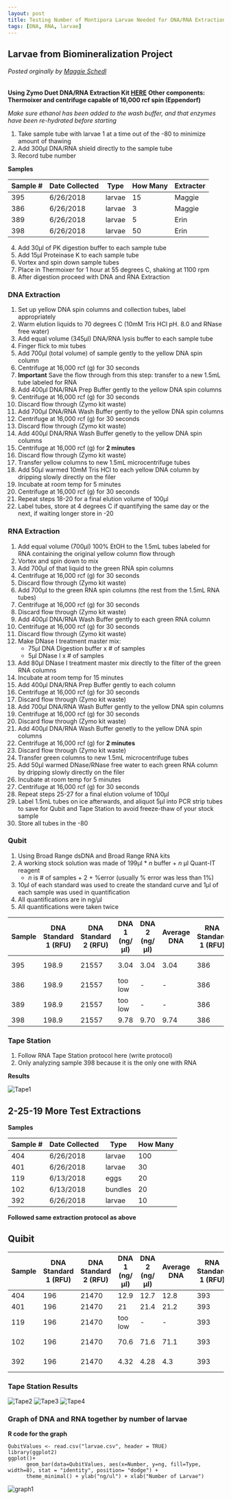 ```yaml
---
layout: post
title: Testing Number of Montipora Larvae Needed for DNA/RNA Extraction
tags: [DNA, RNA, larvae]
---
```


## Larvae from Biomineralization Project
###### Posted orginally by [Maggie Schedl](https://meschedl.github.io/MESPutnam_Open_Lab_Notebook/Montipora-Larvae-DNA-RNA-Test/)

**Using Zymo Duet DNA/RNA Extraction Kit [HERE](https://files.zymoresearch.com/protocols/_d7003t_d7003_quick-dna-rna_miniprep_plus_kit.pdf)**
**Other components: Thermoixer and centrifuge capable of 16,000 rcf spin (Eppendorf)**

_Make sure ethanol has been added to the wash buffer, and that enzymes have been re-hydrated before starting_

1. Take sample tube with larvae 1 at a time out of the -80 to minimize amount of thawing
2. Add 300µl DNA/RNA shield directly to the sample tube
3. Record tube number

**Samples**

|Sample #|Date Collected|Type|How Many|Extracter|
|-----|-------|------|------|------|
|395|6/26/2018|larvae|15|Maggie|
|386|6/26/2018|larvae|3|Maggie|
|389|6/26/2018|larvae|5|Erin|
|398|6/26/2018|larvae|50|Erin|

4. Add 30µl of PK digestion buffer to each sample tube
5. Add 15µl Proteinase K to each sample tube
6. Vortex and spin down sample tubes
7. Place in Thermoixer for 1 hour at 55 degrees C, shaking at 1100 rpm
8. After digestion proceed with DNA and RNA Extraction
### DNA Extraction
1. Set up yellow DNA spin columns and collection tubes, label appropriately
2. Warm elution liquids to 70 degrees C (10mM Tris HCl pH. 8.0 and RNase free water)
3. Add equal volume (345µl) DNA/RNA lysis buffer to each sample tube
4. Finger flick to mix tubes
5. Add 700µl (total volume) of sample gently to the yellow DNA spin column
6. Centrifuge at 16,000 rcf (g) for 30 seconds
7. **Important** Save the flow through from this step: transfer to a new 1.5mL tube labeled for RNA
8. Add 400µl DNA/RNA Prep Buffer gently to the yellow DNA spin columns
9. Centrifuge at 16,000 rcf (g) for 30 seconds
10. Discard flow through (Zymo kit waste)
11. Add 700µl DNA/RNA Wash Buffer gently to the yellow DNA spin columns
12. Centrifuge at 16,000 rcf (g) for 30 seconds
13. Discard flow through (Zymo kit waste)
14. Add 400µl DNA/RNA Wash Buffer genetly to the yellow DNA spin columns
15. Centrifuge at 16,000 rcf (g) for **2 minutes**
16. Discard flow through (Zymo kit waste)
17. Transfer yellow columns to new 1.5mL microcentrifuge tubes
18. Add 50µl warmed 10mM Tris HCl to each yellow DNA column by dripping slowly directly on the filer
19. Incubate at room temp for 5 minutes
20. Centrifuge at 16,000 rcf (g) for 30 seconds
21. Repeat steps 18-20 for a final elution volume of 100µl
22. Label tubes, store at 4 degrees C if quantifying the same day or the next, if waiting longer store in -20

### RNA Extraction
1. Add equal volume (700µl) 100% EtOH to the 1.5mL tubes labeled for RNA containing the original yellow column flow through
2. Vortex and spin down to mix
3. Add 700µl of that liquid to the green RNA spin columns
4. Centrifuge at 16,000 rcf (g) for 30 seconds
5. Discard flow through (Zymo kit waste)
6. Add 700µl to the green RNA spin columns (the rest from the 1.5mL RNA tubes)
7. Centrifuge at 16,000 rcf (g) for 30 seconds
8. Discard flow through (Zymo kit waste)
9. Add 400µl DNA/RNA Wash Buffer gently to each green RNA column
10. Centrifuge at 16,000 rcf (g) for 30 seconds
11. Discard flow through (Zymo kit waste)
12. Make DNase I treatment master mix:
    - 75µl DNA Digestion buffer x # of samples
    - 5µl DNase I x # of samples
13. Add 80µl DNase I treatment master mix directly to the filter of the green RNA columns
14. Incubate at room temp for 15 minutes
15. Add 400µl DNA/RNA Prep Buffer gently to each column
16. Centrifuge at 16,000 rcf (g) for 30 seconds
17. Discard flow through (Zymo kit waste)
18. Add 700µl DNA/RNA Wash Buffer gently to the yellow DNA spin columns
19. Centrifuge at 16,000 rcf (g) for 30 seconds
20. Discard flow through (Zymo kit waste)
21. Add 400µl DNA/RNA Wash Buffer genetly to the yellow DNA spin columns
22. Centrifuge at 16,000 rcf (g) for **2 minutes**
23. Discard flow through (Zymo kit waste)
24. Transfer green columns to new 1.5mL microcentrifuge tubes
25. Add 50µl warmed DNase/RNase free water to each green RNA column by dripping slowly directly on the filer
26. Incubate at room temp for 5 minutes
27. Centrifuge at 16,000 rcf (g) for 30 seconds
28. Repeat steps 25-27 for a final elution volume of 100µl
29. Label 1.5mL tubes on ice afterwards, and aliquot 5µl into PCR strip tubes to save for Qubit and Tape Station to avoid freeze-thaw of your stock sample
30. Store all tubes in the -80

### Qubit
1. Using Broad Range dsDNA and Broad Range RNA kits
2. A working stock solution was made of 199µl * _n_ buffer + _n_ µl Quant-IT reagent
    - _n_ is # of samples + 2 + %error (usually % error was less than 1%)
3. 10µl of each standard was used to create the standard curve and 1µl of each sample was used in quantification
4. All quantifications are in ng/µl
5. All quantifications were taken twice

|Sample|DNA Standard 1 (RFU)|DNA Standard 2 (RFU)|DNA 1 (ng/µl)|DNA 2 (ng/µl)|Average DNA| RNA Standard 1 (RFU)| RNA Standard 2 (RFU)| RNA 1 (ng/µl)|RNA 2 (ng/ul)|Average RNA|
|------|----------|----------|-------------|-------------|-------------|-------------|----|----|----|----|
|395|198.9|21557|3.04|3.04|3.04|386|11014|too low|-| -|
|386|198.9|21557|too low|-|-|386|11014|too low|-|-|
|389|198.9|21557|too low|-|-|386|11014|too low|-|-|
|398|198.9|21557|9.78|9.70|9.74|386|11014|15.2|14.4|14.8|

### Tape Station
1. Follow RNA Tape Station protocol here (write protocol)
2. Only analyzing sample 398 because it is the only one with RNA

**Results**

![Tape1](https://raw.githubusercontent.com/meschedl/MESPutnam_Open_Lab_Notebook/master/images/Tape-2-22-19.png)

## 2-25-19 More Test Extractions
**Samples**

|Sample #|Date Collected|Type|How Many|
|-----|-------|------|------|
|404|6/26/2018|larvae|100|
|401|6/26/2018|larvae|30|
|119|6/13/2018|eggs|20|
|102|6/13/2018|bundles|20|
|392|6/26/2018|larvae|10|

**Followed same extraction protocol as above**
## Quibit


|Sample|DNA Standard 1 (RFU)|DNA Standard 2 (RFU)|DNA 1 (ng/µl)|DNA 2 (ng/µl)|Average DNA| RNA Standard 1 (RFU)| RNA Standard 2 (RFU)| RNA 1 (ng/µl)|RNA 2 (ng/ul)|Average RNA|
|------|----------|----------|-------------|-------------|-------------|-------------|----|----|----|----|
|404|196|21470|12.9|12.7|12.8|393|10798|46|45.8|45.9|
|401|196|21470|21|21.4|21.2|393|10798|27.8|27.6|27.7|
|119|196|21470|too low|-|-|393|10798|101|101|101|
|102|196|21470|70.6|71.6|71.1|393|10798|too low|-|-|
|392|196|21470|4.32|4.28|4.3|393|10798|too low|-|-|

### Tape Station Results

![Tape2](https://raw.githubusercontent.com/meschedl/MESPutnam_Open_Lab_Notebook/master/images/tape1-2-25-19.png)
![Tape3](https://raw.githubusercontent.com/meschedl/MESPutnam_Open_Lab_Notebook/master/images/tape2-2-25-19.png)
![Tape4](https://raw.githubusercontent.com/meschedl/MESPutnam_Open_Lab_Notebook/master/images/tape3-2-25-19.png)

### Graph of DNA and RNA together by number of larvae

**R code for the graph**

```
QubitValues <- read.csv("larvae.csv", header = TRUE)
library(ggplot2)
ggplot()+
	  geom_bar(data=QubitValues, aes(x=Number, y=ng, fill=Type, width=8), stat = "identity", position= "dodge") +
	  theme_minimal() + ylab("ng/ul") + xlab("Number of Larvae")
```

![graph1](https://raw.githubusercontent.com/meschedl/MESPutnam_Open_Lab_Notebook/master/images/M-Larvae-Test.jpeg)